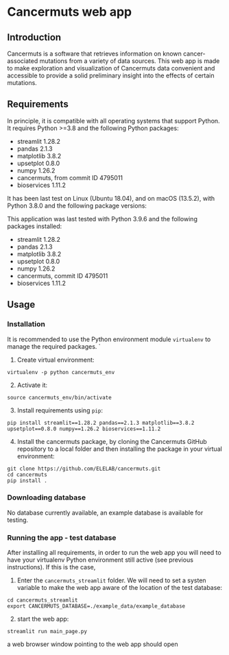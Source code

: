 # Cancermuts web app

## Introduction

Cancermuts is a software that retrieves information on known cancer-associated
mutations from a variety of data sources. This web app is made to make
exploration and visualization of Cancermuts data convenient and accessible
to provide a solid preliminary insight into the effects of certain mutations.

## Requirements

In principle, it is compatible with all operating systems that support Python.
It requires Python >=3.8 and the following Python packages:

- streamlit 1.28.2
- pandas 2.1.3
- matplotlib 3.8.2
- upsetplot 0.8.0
- numpy 1.26.2
- cancermuts, from commit ID 4795011
- bioservices 1.11.2

It has been last test on Linux (Ubuntu 18.04), and on macOS (13.5.2),
with Python 3.8.0 and the following package versions:

This application was last tested with Python 3.9.6 and the following packages installed:

- streamlit 1.28.2
- pandas 2.1.3
- matplotlib 3.8.2
- upsetplot 0.8.0
- numpy 1.26.2
- cancermuts, commit ID 4795011
- bioservices 1.11.2

## Usage

### Installation

It is recommended to use the Python environment module `virtualenv` to manage the required packages.
`
1. Create virtual environment:
```
virtualenv -p python cancermuts_env
```
2. Activate it:
```
source cancermuts_env/bin/activate
```
3. Install requirements using `pip`:
```
pip install streamlit==1.28.2 pandas==2.1.3 matplotlib==3.8.2 upsetplot==0.8.0 numpy==1.26.2 bioservices==1.11.2
```
4. Install the cancermuts package, by cloning the Cancermuts GitHub repository to a local folder and then
installing the package in your virtual environment:
```
git clone https://github.com/ELELAB/cancermuts.git
cd cancermuts
pip install .
```

### Downloading database

No database currently available, an example database is available for testing.

### Running the app - test database

After installing all requirements, in order to run the web app you will need
to have your virtualenv Python environment still active (see previous instructions).
If this is the case,

1. Enter the `cancermuts_streamlit` folder. We will need to set a systen variable
to make the web app aware of the location of the test database:

```
cd cancermuts_streamlit
export CANCERMUTS_DATABASE=./example_data/example_database
```

2. start the web app:

```
streamlit run main_page.py
```

a web browser window pointing to the web app should open
